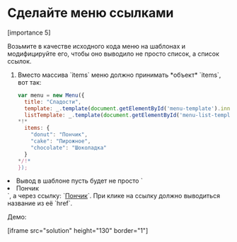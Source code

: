 # Сделайте меню ссылками

[importance 5]

Возьмите в качестве исходного кода меню на шаблонах и модифицируйте его, чтобы оно выводило не просто список, а список ссылок.

<ol>
<li>Вместо массива `items` меню должно принимать *объект* `items`, вот так:

```js
var menu = new Menu({ 
  title: "Сладости",
  template: _.template(document.getElementById('menu-template').innerHTML),
  listTemplate: _.template(document.getElementById('menu-list-template').innerHTML),
*!*
  items: {
    "donut": "Пончик", 
    "cake": "Пирожное", 
    "chocolate": "Шоколадка"
  }
*/!*
});
```
</ol>
<li>Вывод в шаблоне пусть будет не просто `<li>Пончик</li>`, а через ссылку: `<a href="#donut">Пончик</a>`. При клике на ссылку должно выводиться название из её `href`.</li>
</ol>

Демо:

[iframe src="solution" height="130" border="1"]
